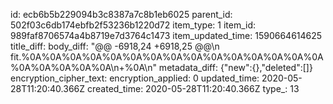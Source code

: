 id: ecb6b5b229094b3c8387a7c8b1eb6025
parent_id: 502f03c6db174ebfb2f53236b1220d72
item_type: 1
item_id: 989faf8706574a4b8719e7d3764c1473
item_updated_time: 1590664614625
title_diff: 
body_diff: "@@ -6918,24 +6918,25 @@\n fit.%0A%0A%0A%0A%0A%0A%0A%0A%0A%0A%0A%0A%0A%0A%0A%0A%0A%0A%0A%0A\n+%0A\n"
metadata_diff: {"new":{},"deleted":[]}
encryption_cipher_text: 
encryption_applied: 0
updated_time: 2020-05-28T11:20:40.366Z
created_time: 2020-05-28T11:20:40.366Z
type_: 13